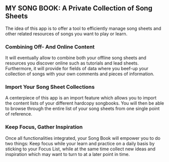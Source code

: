 ## MY SONG BOOK: A Private Collection of Song Sheets

The idea of this app is to offer a tool to efficiently manage song sheets
and other related resources of songs you want to play or learn.

### Combining Off- And Online Content
It will eventually allow to combine both your offline song sheets and 
resources you discover online such as tutorials and lead sheets. 
Furthermore, it will provide for fields of data where you beef-up your
collection of songs with your own comments and pieces of information.

### Import Your Song Sheet Collections
A centerpiece of this app is an import feature which allows you to import 
the content lists of your different hardcopy songbooks. You will then be able
to browse through the entire list of your song sheets from one single point
of reference.

### Keep Focus, Gather Inspiration
Once all functionalities integrated, your Song Book will empower you to do 
two things: Keep focus while your learn and practice on a daily basis by 
sticking to your Focus List, while at the same time collect new ideas and 
inspiration which may want to turn to at a later point in time. 